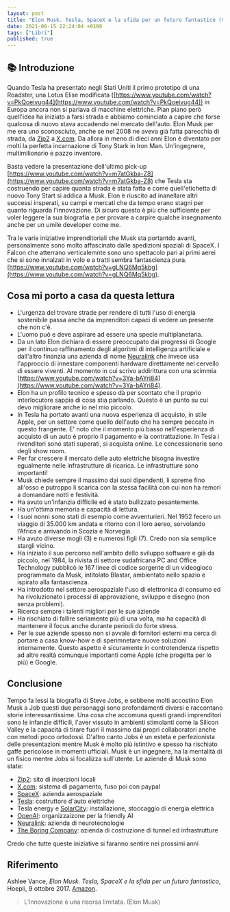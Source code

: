 ```yaml
---
layout: post
title: "Elon Musk. Tesla, SpaceX e la sfida per un futuro fantastico (Vance Ashlee)"
date: 2021-06-15 22:24:04 +0100
tags: ["Libri"]
published: true
---
```


## :books: Introduzione

Quando Tesla ha presentato negli Stati Uniti il primo prototipo di una Roadster, una Lotus Elise modificata ([https://www.youtube.com/watch?v=PkQoeivug44](https://www.youtube.com/watch?v=PkQoeivug44)) in Europa ancora non si parlava di macchine elettriche. Pian piano però quell'idea ha iniziato a farsi strada e abbiamo cominciato a capire che forse qualcosa di nuovo stava accadendo nel mercato dell'auto. Elon Musk per me era uno sconosciuto, anche se nel 2008 ne aveva già fatta parecchia di strada, da [Zip2](https://en.wikipedia.org/wiki/Zip2) a [X.com](https://en.wikipedia.org/wiki/X.com).
Da allora in meno di dieci anni Elon è diventato per molti la perfetta incarnazione di Tony Stark in Iron Man. Un'ingegnere, multimilionario e pazzo inventore.

Basta vedere la presentazione dell'ultimo pick-up [https://www.youtube.com/watch?v=m7atGkba-Z8](https://www.youtube.com/watch?v=m7atGkba-Z8) che Tesla sta costruendo per capire quanta strada è stata fatta e come quell'etichetta di nuovo Tony Start si addica a Musk. Elon è riuscito ad inanellare altri successi insperati, su campi e mercati che da tempo erano stagni per quanto riguarda l'innovazione. Di sicuro questo è più che sufficiente per voler leggere la sua biografia e per provare a carpire qualche insegnamento anche per un umile developer come me.

Tra le varie iniziative imprenditoriali che Musk sta portantdo avanti, personalmente sono molto affascinato dalle spedizioni spaziali di SpaceX. I Falcon che atterrano verticalemnte sono uno spettacolo pari ai primi aerei che si sono innalzati in volo e a tratti sembra fantascienza pura. [https://www.youtube.com/watch?v=gLNQ6Mq5kbg](https://www.youtube.com/watch?v=gLNQ6Mq5kbg).

## Cosa mi porto a casa da questa lettura

- L'urgenza del trovare strade per rendere di tutti l'uso di energia sostenibile passa anche da imprenditori capaci di vedere un presente che non c'è.
- L'uomo può e deve aspirare ad essere una specie multiplanetaria.
- Da un lato Elon dichiara di essere preoccupato dai progressi di Google per il continuo raffinamento degli algoritmi di intelligenza artificiale e dall'altro finanzia una azienda di nome [Neuralink](https://it.wikipedia.org/wiki/Neuralink) che invece usa l'approccio di innestare componenti hardware direttamente nel cervello di essere viventi. Al momento in cui scrivo addirittura con una scimmia [https://www.youtube.com/watch?v=3Ya-bAYri84](https://www.youtube.com/watch?v=3Ya-bAYri84).
- Elon ha un profilo tecnico e spesso dà per scontato che il proprio interlocutore sappia di cosa stia parlando. Questo è un punto su cui devo migliorare anche io nel mio piccolo.
- In Tesla ha portato avanti una nuova esperienza di acquisto, in stile Apple, per un settore come quello dell'auto che ha sempre peccato in questo frangente. E' noto che il momento più basso nell'esperienza di acquisto di un auto è proprio il pagamento e la contrattazione. In Tesla i rivenditori sono stati superati, si acquista online. Le concessionarie sono degli show room.
- Per far crescere il mercato delle auto elettriche bisogna investire egualmente nelle infrastrutture di ricarica. Le infrastrutture sono importanti!
- Musk chiede sempre il massimo dai suoi dipendenti, li spreme fino all'osso e putroppo li scarica con la stessa facilità con cui non ha remori a domandare notti e festività.
- Ha avuto un'infanzia difficile ed è stato bullizzato pesantemente.
- Ha un'ottima memoria e capacità di lettura.
- I suoi nonni sono stati di esempio come avventurieri. Nel 1952 fecero un viaggio di 35.000 km andata e ritorno con il loro aereo, sorvolando l’Africa e arrivando in Scozia e Norvegia.
- Ha avuto diverse mogli (3) e numerosi figli (7). Credo non sia semplice stargli vicino.
- Ha iniziato il suo percorso nell'ambito dello sviluppo software e già da piccolo, nel 1984, la rivista di settore sudafricana PC and Office Technology pubblicò le 167 linee di codice sorgente di un videogioco programmato da Musk, intitolato Blastar, ambientato nello spazio e ispirato alla fantascienza.
- Ha introdotto nel settore aerospaziale l'uso di elettronica di consumo ed ha rivoluzionato i processi di approvazione, sviluppo e disegno (non senza problemi).
- Ricerca sempre i talenti migliori per le sue aziende
- Ha rischiato di fallire seriamente più di una volta, ma ha capacità di mantenere il focus anche durante periodi do forte stress.
- Per le sue aziende spesso non si avvale di fornitori esterni ma cerca di portare a casa know-how e di sperimnetare nuove soluzioni internamente. Questo aspetto è sicuramente in controtendenza rispetto ad altre realtà comunque importanti come Apple (che progetta per lo più) e Google.

## Conclusione

Tempo fa lessi la biografia di Steve Jobs, e sebbene molti accostino Elon Musk a Job questi due personaggi sono profondamenti diversi e raccontano storie interessantissime. Una cosa che accomuna questi grandi imprenditori sono le infanzie difficili, l'aver vissuto in ambienti stimolanti come la Silicon Valley e la capacità di tirare fuori il massimo dai propri collaboratori anche con metodi poco ortodossi.
D'altro canto Jobs è un esteta e perfezionista delle presentazioni mentre Musk è molto più istintivo e spesso ha rischiato gaffe pericolose in momenti ufficiali. Musk è un ingegnere, ha la mentalità di un fisico mentre Jobs si focalizza sull'utente.
Le aziende di Musk sono state:

- [Zip2](https://en.wikipedia.org/wiki/Zip2): sito di inserzioni locali
- [X.com](https://en.wikipedia.org/wiki/X.com): sistema di pagamento, fuso poi con paypal
- [SpaceX](https://it.wikipedia.org/wiki/SpaceX): azienda aerospaziale
- [Tesla](<https://it.wikipedia.org/wiki/Tesla_(azienda)>): costruttore d'auto elettriche
- Tesla energy e [SolarCity](https://it.wikipedia.org/wiki/SolarCity): installazione, stoccaggio di energia elettrica
- [OpenAI](https://it.wikipedia.org/wiki/OpenAI): organizzaizone per la friendly AI
- [Neuralink](https://it.wikipedia.org/wiki/Neuralink): azienda di neurotecnologie
- [The Boring Company](https://it.wikipedia.org/wiki/The_Boring_Company): azienda di costruzione di tunnel ed infrastrutture

Credo che tutte queste iniziative si faranno sentire nei prossimi anni

## Riferimento

Ashlee Vance, _Elon Musk. Tesla, SpaceX e la sfida per un futuro fantastico_, Hoepli, 9 ottobre 2017. [Amazon](https://www.amazon.it/Elon-Musk-SpaceX-futuro-fantastico-ebook/dp/B0769YSV6D/ref=tmm_kin_swatch_0?_encoding=UTF8&qid=1622470329&sr=8-1).

> L’innovazione è una risorsa limitata. (Elon Musk)
